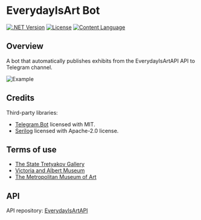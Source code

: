 ﻿# EverydayIsArt Bot
 
[![.NET Version](https://img.shields.io/badge/Version-.NET_Core_8.0-blue.svg)]([https://shields.io/](https://dotnet.microsoft.com/)) [![License](https://img.shields.io/badge/License-GPL_3.0-green.svg)]([https://shields.io/](https://github.com/lebedeva-svetlana/NameGeneratorLib/blob/main/LICENSE.md)) [![Content Language](https://img.shields.io/badge/UI_Language-EN,_RU-yellow.svg)]([https://shields.io/])

## Overview
A bot that automatically publishes exhibits from the EverydayIsArtAPI API to Telegram channel.

![Example](https://github.com/user-attachments/assets/de9ab652-8057-4b5d-bea6-e8e7712b9191)

## Credits

Third-party libraries:

- [Telegram.Bot](https://github.com/TelegramBots/Telegram.Bot) licensed with MIT.
- [Serilog](https://github.com/serilog/serilog-sinks-file) licensed with Apache-2.0 license.

## Terms of use

- [The State Tretyakov Gallery](https://www.tretyakovgallery.ru/about/copirith/)
- [Victoria and Albert Museum](https://www.vam.ac.uk/info/va-websites-terms-conditions)
- [The Metropolitan Museum of Art](https://www.metmuseum.org/policies/terms-and-conditions)

## API

API repository: [EverydayIsArtAPI](https://github.com/lebedeva-svetlana/EverydayIsArtAPI)
